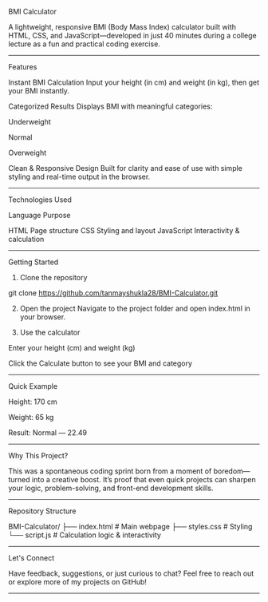 BMI Calculator

A lightweight, responsive BMI (Body Mass Index) calculator built with HTML, CSS, and JavaScript—developed in just 40 minutes during a college lecture as a fun and practical coding exercise.


-----

Features

Instant BMI Calculation
Input your height (in cm) and weight (in kg), then get your BMI instantly.

Categorized Results
Displays BMI with meaningful categories:

Underweight

Normal

Overweight


Clean & Responsive Design
Built for clarity and ease of use with simple styling and real-time output in the browser.



---

Technologies Used

Language	Purpose

HTML	Page structure
CSS	Styling and layout
JavaScript	Interactivity & calculation



---

Getting Started

1. Clone the repository

git clone https://github.com/tanmayshukla28/BMI-Calculator.git


2. Open the project
Navigate to the project folder and open index.html in your browser.


3. Use the calculator

Enter your height (cm) and weight (kg)

Click the Calculate button to see your BMI and category





---

Quick Example

Height: 170 cm

Weight: 65 kg

Result: Normal — 22.49



---

Why This Project?

This was a spontaneous coding sprint born from a moment of boredom—turned into a creative boost. It’s proof that even quick projects can sharpen your logic, problem-solving, and front-end development skills.


---

Repository Structure

BMI-Calculator/
├── index.html       # Main webpage
├── styles.css       # Styling
└── script.js        # Calculation logic & interactivity


---

Let's Connect

Have feedback, suggestions, or just curious to chat?
Feel free to reach out or explore more of my projects on GitHub!


---
